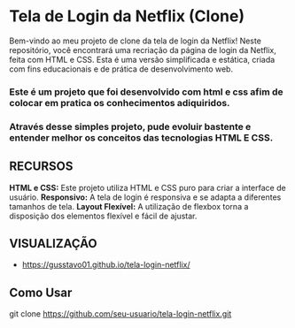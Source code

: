 # Tela de Login da Netflix (Clone)
Bem-vindo ao meu projeto de clone da tela de login da Netflix! Neste repositório, você encontrará uma recriação da página de login da Netflix, feita com HTML e CSS. Esta é uma versão simplificada e estática, criada com fins educacionais e de prática de desenvolvimento web.
### Este é um projeto que foi desenvolvido com html e css afim de colocar em pratica os conhecimentos adiquiridos.
### Através desse simples projeto, pude evoluir bastente e entender melhor os conceitos das tecnologias HTML E CSS.

## RECURSOS 

**HTML e CSS:** Este projeto utiliza HTML e CSS puro para criar a interface de usuário.
**Responsivo:** A tela de login é responsiva e se adapta a diferentes tamanhos de tela.
**Layout Flexível:** A utilização de flexbox torna a disposição dos elementos flexível e fácil de ajustar.

## VISUALIZAÇÃO 
* https://gusstavo01.github.io/tela-login-netflix/
## Como Usar
git clone https://github.com/seu-usuario/tela-login-netflix.git
